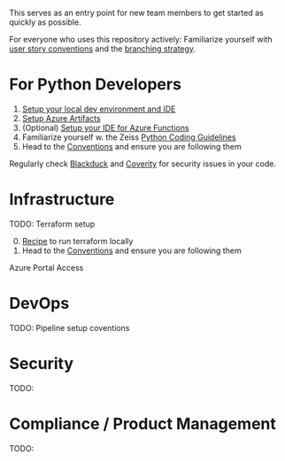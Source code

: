 This serves as an entry point for new team members to get started as quickly as possible.


For everyone who uses this repository actively: Familiarize yourself with [user story conventions](/Onboarding/Working-on-User-Stories) and the [branching strategy](/Software-Development/Devops/Release-Process).

# For Python Developers

1. [Setup your local dev environment and IDE](/Onboarding/Python-setup)
2. [Setup Azure Artifacts](/Onboarding/Azure-Artifacts-Setup)
3. (Optional) [Setup your IDE for Azure Functions](/Onboarding/Azure-Functions-Setup)
4. Familiarize yourself w. the Zeiss [Python Coding Guidelines](/Software-Development/.attachments/AIXS%20-%200000000505-03%20Python%20Software%20Coding%20Standards.pdf)
5. Head to the [Conventions](/Software-Development/Conventions) and ensure you are following them

Regularly check [Blackduck](/Security-&-Reliability/Tools/BlackDuck) and [Coverity](/Security-&-Reliability/Tools/Polaris-Coverity) for security issues in your code.


# Infrastructure

TODO: Terraform setup

0. [Recipe](/Onboarding/Terraform-Setup) to run terraform locally
0. Head to the [Conventions](/Software-Development/Conventions) and ensure you are following them

Azure Portal Access


# DevOps

TODO: Pipeline setup coventions

# Security

TODO:

# Compliance / Product Management

TODO:
